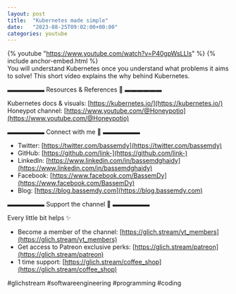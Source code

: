 ```yaml
---
layout: post
title:  "Kubernetes made simple"
date:   "2023-08-25T09:02:00+00:00"
categories: youtube
---
```

{% youtube  "https://www.youtube.com/watch?v=P40gpWsLLls" %}
{% include anchor-embed.html %}
<br />
You will understand Kubernetes once you understand what problems it aims to solve! This short video explains the why behind Kubernetes.

▬▬▬▬▬▬ Resources &amp; References 📕 ▬▬▬▬▬▬

Kubernetes docs &amp; visuals: [https://kubernetes.io/](https://kubernetes.io/)
Honeypot channel: [https://www.youtube.com/@Honeypotio](https://www.youtube.com/@Honeypotio)

▬▬▬▬▬▬ Connect with me 👋 ▬▬▬▬▬▬

- Twitter: [https://twitter.com/bassemdy](https://twitter.com/bassemdy)
- GitHub: [https://github.com/link-](https://github.com/link-)
- LinkedIn: [https://www.linkedin.com/in/bassemdghaidy](https://www.linkedin.com/in/bassemdghaidy)
- Facebook: [https://www.facebook.com/BassemDy](https://www.facebook.com/BassemDy)
- Blog: [https://blog.bassemdy.com](https://blog.bassemdy.com)

▬▬▬▬▬▬ Support the channel 💜 ▬▬▬▬▬▬

Every little bit helps ✨
- Become a member of the channel: [https://glich.stream/yt_members](https://glich.stream/yt_members)
- Get access to Patreon exclusive perks: [https://glich.stream/patreon](https://glich.stream/patreon)
- 1 time support: [https://glich.stream/coffee_shop](https://glich.stream/coffee_shop)

#glichstream #softwareengineering #programming #coding

